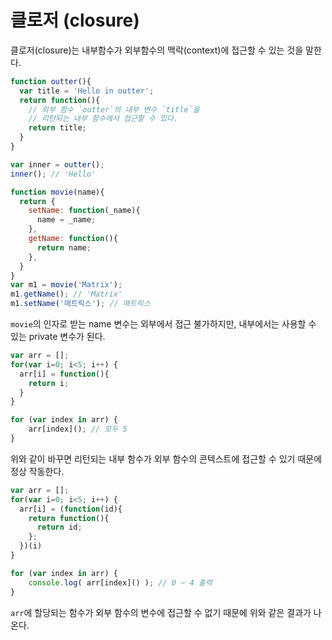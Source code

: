 # 클로저 \(closure\)

클로저\(closure\)는 내부함수가 외부함수의 맥락\(context\)에 접근할 수 있는 것을 말한다.

```javascript
function outter(){
  var title = 'Hello in outter';
  return function(){
    // 외부 함수 `outter`의 내부 변수 `title`을
    // 리턴되는 내부 함수에서 접근할 수 있다.
    return title;
  }
}

var inner = outter();
inner(); // 'Hello'
```

```javascript
function movie(name){
  return {
    setName: function(_name){
      name = _name;    
    },
    getName: function(){
      return name;
    },
  }
}
var m1 = movie('Matrix');
m1.getName(); // 'Matrix'
m1.setName('매트릭스'); // 매트릭스
```

`movie`의 인자로 받는 name 변수는 외부에서 접근 불가하지만, 내부에서는 사용할 수 있는 private 변수가 된다.

```javascript
var arr = [];
for(var i=0; i<5; i++) {
  arr[i] = function(){
    return i;
  }
}

for (var index in arr) {
	arr[index](); // 모두 5
}
```

위와 같이 바꾸면 리턴되는 내부 함수가 외부 함수의 콘텍스트에 접근할 수 있기 때문에 정상 작동한다.

```javascript
var arr = [];
for(var i=0; i<5; i++) {
  arr[i] = (function(id){
    return function(){
      return id;
    };
  })(i)
}

for (var index in arr) {
	console.log( arr[index]() ); // 0 ~ 4 출력
}
```

`arr`에 할당되는 함수가 외부 함수의 변수에 접근할 수 없기 때문에 위와 같은 결과가 나온다.

